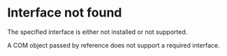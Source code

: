 # Interface not found

The specified interface is either not installed or not supported.



A COM object passed by reference does not support a required interface.
